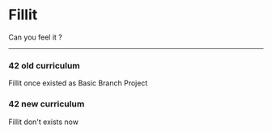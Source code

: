 # Fillit

Can you feel it ?  


---


### 42 old curriculum

Fillit once existed as Basic Branch Project  


### 42 new curriculum

Fillit don't exists now

